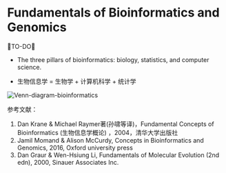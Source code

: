 # Fundamentals of Bioinformatics and Genomics

🐘TO-DO🐘

* The three pillars of bioinformatics: biology, statistics, and computer science.

* 生物信息学 = 生物学 + 计算机科学 + 统计学


![Venn-diagram-bioinformatics](https://raw.githubusercontent.com/adong77/bigbook/master/imageBed/Venn-diagram-bioinformatics.png)


参考文献：
1. Dan Krane & Michael Raymer著(孙啸等译)，Fundamental Concepts of Bioinformatics (生物信息学概论) ，2004，清华大学出版社
2. Jamil Momand & Alison McCurdy, Concepts in Bioinformatics and Genomics, 2016, Oxford university press
3. Dan Graur & Wen-Hsiung Li, Fundamentals of Molecular Evolution (2nd edn), 2000, Sinauer Associates Inc. 